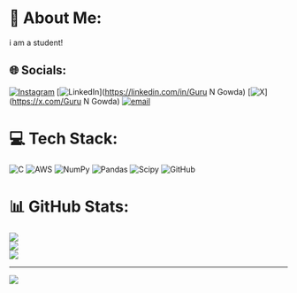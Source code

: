 # 💫 About Me:
i am a student!


## 🌐 Socials:
[![Instagram](https://img.shields.io/badge/Instagram-%23E4405F.svg?logo=Instagram&logoColor=white)](https://instagram.com/im._guru_) [![LinkedIn](https://img.shields.io/badge/LinkedIn-%230077B5.svg?logo=linkedin&logoColor=white)](https://linkedin.com/in/Guru N Gowda) [![X](https://img.shields.io/badge/X-black.svg?logo=X&logoColor=white)](https://x.com/Guru N Gowda) [![email](https://img.shields.io/badge/Email-D14836?logo=gmail&logoColor=white)](mailto:varungowda800@gmail.com) 

# 💻 Tech Stack:
![C](https://img.shields.io/badge/c-%2300599C.svg?style=plastic&logo=c&logoColor=white) ![AWS](https://img.shields.io/badge/AWS-%23FF9900.svg?style=plastic&logo=amazon-aws&logoColor=white) ![NumPy](https://img.shields.io/badge/numpy-%23013243.svg?style=plastic&logo=numpy&logoColor=white) ![Pandas](https://img.shields.io/badge/pandas-%23150458.svg?style=plastic&logo=pandas&logoColor=white) ![Scipy](https://img.shields.io/badge/SciPy-%230C55A5.svg?style=plastic&logo=scipy&logoColor=%white) ![GitHub](https://img.shields.io/badge/github-%23121011.svg?style=plastic&logo=github&logoColor=white)
# 📊 GitHub Stats:
![](https://github-readme-stats.vercel.app/api?username=GuruVerses&theme=onedark&hide_border=true&include_all_commits=true&count_private=true)<br/>
![](https://github-readme-streak-stats.herokuapp.com/?user=GuruVerses&theme=onedark&hide_border=true)<br/>
![](https://github-readme-stats.vercel.app/api/top-langs/?username=GuruVerses&theme=onedark&hide_border=true&include_all_commits=true&count_private=true&layout=compact)

---
[![](https://visitcount.itsvg.in/api?id=GuruVerses&icon=0&color=0)](https://visitcount.itsvg.in)

<!-- Proudly created with GPRM ( https://gprm.itsvg.in ) -->
